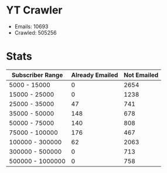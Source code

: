 # YT Crawler
- Emails: 10693
- Crawled: 505256

# Stats
| Subscriber Range  | Already Emailed | Not Emailed |
|-------|-------|-------|
| 5000 - 15000 | 0 | 2654 |
| 15000 - 25000 | 0 | 1238 |
| 25000 - 35000 | 47 | 741 |
| 35000 - 50000 | 148 | 678 |
| 50000 - 75000 | 140 | 808 |
| 75000 - 100000 | 176 | 467 |
| 100000 - 300000 | 62 | 2063 |
| 300000 - 500000 | 0 | 713 |
| 500000 - 1000000 | 0 | 758 |
